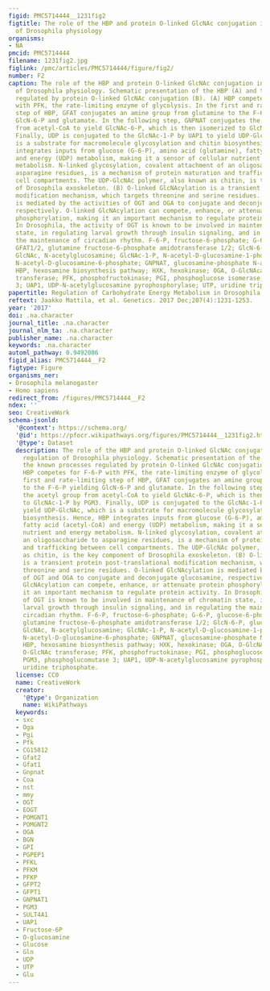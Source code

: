 ```yaml
---
figid: PMC5714444__1231fig2
figtitle: The role of the HBP and protein O-linked GlcNAc conjugation in the regulation
  of Drosophila physiology
organisms:
- NA
pmcid: PMC5714444
filename: 1231fig2.jpg
figlink: /pmc/articles/PMC5714444/figure/fig2/
number: F2
caption: The role of the HBP and protein O-linked GlcNAc conjugation in the regulation
  of Drosophila physiology. Schematic presentation of the HBP (A) and the known processes
  regulated by protein O-linked GlcNAc conjugation (B). (A) HBP competes for F-6-P
  with PFK, the rate-limiting enzyme of glycolysis. In the first and rate-limiting
  step of HBP, GFAT conjugates an amine group from glutamine to the F-6-P yielding
  GlcN-6-P and glutamate. In the following step, GNPNAT conjugates the acetyl group
  from acetyl-CoA to yield GlcNAc-6-P, which is then isomerized to GlcNAc-1-P by PGM3.
  Finally, UDP is conjugated to the GlcNAc-1-P by UAP1 to yield UDP-GlcNAc, which
  is a substrate for macromolecule glycosylation and chitin biosynthesis. Hence, HBP
  integrates inputs from glucose (G-6-P), amino acid (glutamine), fatty acid (acetyl-CoA)
  and energy (UDP) metabolism, making it a sensor of cellular nutrient and energy
  metabolism. N-linked glycosylation, covalent attachment of an oligosaccharide to
  asparagine residues, is a mechanism of protein maturation and trafficking between
  cell compartments. The UDP-GlcNAc polymer, also known as chitin, is the key component
  of Drosophila exoskeleton. (B) O-linked GlcNAcylation is a transient protein post-translational
  modification mechanism, which targets threonine and serine residues. O-linked GlcNAcylation
  is mediated by the activities of OGT and OGA to conjugate and deconjugate glucosamine,
  respectively. O-linked GlcNAcylation can compete, enhance, or attenuate protein
  phosphorylation, making it an important mechanism to regulate protein activity.
  In Drosophila, the activity of OGT is known to be involved in maintenance of chromatin
  state, in regulating larval growth through insulin signaling, and in regulating
  the maintenance of circadian rhythm. F-6-P, fructose-6-phosphate; G-6-P, glucose-6-phosphate;
  GFAT1/2, glutamine fructose-6-phosphate amidotransferase 1/2; GlcN-6-P, glucosamine-6-phosphate;
  GlcNAc, N-acetylglucosamine; GlcNAc-1-P, N-acetyl-D-glucosamine-1-phosphate; GlcNAc-6-P,
  N-acetyl-D-glucosamine-6-phosphate; GNPNAT, glucosamine-phosphate N-acetyltransferase;
  HBP, hexosamine biosynthesis pathway; HXK, hexokinase; OGA, O-GlcNAcase; OGT, O-GlcNAc
  transferase; PFK, phosphofructokinase; PGI, phosphoglucose isomerase; PGM3, phosphoglucomutase
  3; UAP1, UDP-N-acetylglucosamine pyrophosphorylase; UTP, uridine triphosphate.
papertitle: Regulation of Carbohydrate Energy Metabolism in Drosophila melanogaster.
reftext: Jaakko Mattila, et al. Genetics. 2017 Dec;207(4):1231-1253.
year: '2017'
doi: .na.character
journal_title: .na.character
journal_nlm_ta: .na.character
publisher_name: .na.character
keywords: .na.character
automl_pathway: 0.9492086
figid_alias: PMC5714444__F2
figtype: Figure
organisms_ner:
- Drosophila melanogaster
- Homo sapiens
redirect_from: /figures/PMC5714444__F2
ndex: ''
seo: CreativeWork
schema-jsonld:
  '@context': https://schema.org/
  '@id': https://pfocr.wikipathways.org/figures/PMC5714444__1231fig2.html
  '@type': Dataset
  description: The role of the HBP and protein O-linked GlcNAc conjugation in the
    regulation of Drosophila physiology. Schematic presentation of the HBP (A) and
    the known processes regulated by protein O-linked GlcNAc conjugation (B). (A)
    HBP competes for F-6-P with PFK, the rate-limiting enzyme of glycolysis. In the
    first and rate-limiting step of HBP, GFAT conjugates an amine group from glutamine
    to the F-6-P yielding GlcN-6-P and glutamate. In the following step, GNPNAT conjugates
    the acetyl group from acetyl-CoA to yield GlcNAc-6-P, which is then isomerized
    to GlcNAc-1-P by PGM3. Finally, UDP is conjugated to the GlcNAc-1-P by UAP1 to
    yield UDP-GlcNAc, which is a substrate for macromolecule glycosylation and chitin
    biosynthesis. Hence, HBP integrates inputs from glucose (G-6-P), amino acid (glutamine),
    fatty acid (acetyl-CoA) and energy (UDP) metabolism, making it a sensor of cellular
    nutrient and energy metabolism. N-linked glycosylation, covalent attachment of
    an oligosaccharide to asparagine residues, is a mechanism of protein maturation
    and trafficking between cell compartments. The UDP-GlcNAc polymer, also known
    as chitin, is the key component of Drosophila exoskeleton. (B) O-linked GlcNAcylation
    is a transient protein post-translational modification mechanism, which targets
    threonine and serine residues. O-linked GlcNAcylation is mediated by the activities
    of OGT and OGA to conjugate and deconjugate glucosamine, respectively. O-linked
    GlcNAcylation can compete, enhance, or attenuate protein phosphorylation, making
    it an important mechanism to regulate protein activity. In Drosophila, the activity
    of OGT is known to be involved in maintenance of chromatin state, in regulating
    larval growth through insulin signaling, and in regulating the maintenance of
    circadian rhythm. F-6-P, fructose-6-phosphate; G-6-P, glucose-6-phosphate; GFAT1/2,
    glutamine fructose-6-phosphate amidotransferase 1/2; GlcN-6-P, glucosamine-6-phosphate;
    GlcNAc, N-acetylglucosamine; GlcNAc-1-P, N-acetyl-D-glucosamine-1-phosphate; GlcNAc-6-P,
    N-acetyl-D-glucosamine-6-phosphate; GNPNAT, glucosamine-phosphate N-acetyltransferase;
    HBP, hexosamine biosynthesis pathway; HXK, hexokinase; OGA, O-GlcNAcase; OGT,
    O-GlcNAc transferase; PFK, phosphofructokinase; PGI, phosphoglucose isomerase;
    PGM3, phosphoglucomutase 3; UAP1, UDP-N-acetylglucosamine pyrophosphorylase; UTP,
    uridine triphosphate.
  license: CC0
  name: CreativeWork
  creator:
    '@type': Organization
    name: WikiPathways
  keywords:
  - sxc
  - Oga
  - Pgi
  - Pfk
  - CG15812
  - Gfat2
  - Gfat1
  - Gnpnat
  - Coa
  - nst
  - mmy
  - OGT
  - EOGT
  - POMGNT1
  - POMGNT2
  - OGA
  - BGN
  - GPI
  - PGPEP1
  - PFKL
  - PFKM
  - PFKP
  - GFPT2
  - GFPT1
  - GNPNAT1
  - PGM3
  - SULT4A1
  - UAP1
  - Fructose-6P
  - O-glucosamine
  - Glucose
  - Gln
  - UDP
  - UTP
  - Glu
---
```

